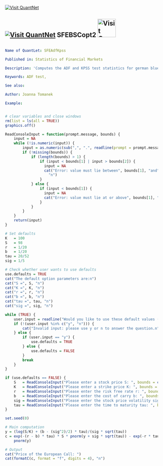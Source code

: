 
[<img src="https://github.com/QuantLet/Styleguide-and-Validation-procedure/blob/master/pictures/banner.png" alt="Visit QuantNet">](http://quantlet.de/index.php?p=info)

## [<img src="https://github.com/QuantLet/Styleguide-and-Validation-procedure/blob/master/pictures/qloqo.png" alt="Visit QuantNet">](http://quantlet.de/) **SFEBSCopt2** [<img src="https://github.com/QuantLet/Styleguide-and-Validation-procedure/blob/master/pictures/QN2.png" width="60" alt="Visit QuantNet 2.0">](http://quantlet.de/d3/ia)

```yaml

Name of QuantLet: SFEAdfKpss

Published in: Statistics of Financial Markets

Description: 'Computes the ADF and KPSS test statistics for german blue chips, 1974 - 1996 input.'

Keywords: ADF test,

See also: 

Author: Joanna Tomanek

Example: 

```


```r

# clear variables and close windows
rm(list = ls(all = TRUE))
graphics.off()

ReadConsoleInput = function(prompt.message, bounds) {
    input = NA
    while (!is.numeric(input)) {
        input = as.numeric(sub(",", ".", readline(prompt = prompt.message)))
        if (!missing(bounds)) {
            if (length(bounds) > 1) {
                if (input < bounds[1] | input > bounds[2]) {
                  input = NA
                  cat("Error: value must lie between", bounds[1], "and", bounds[2], 
                    "n")
                }
            } else {
                if (input < bounds[1]) {
                  input = NA
                  cat("Error: value must lie at or above", bounds[1], "n")
                }
            }
        }
    } 
    return(input)
}

# Set defaults
K   = 100
S   = 98
r   = 1/20
b   = 1/20
tau = 20/52
sig = 1/5

# Check whether user wants to use defaults
use.defaults = TRUE
cat("The default option parameters are:n")
cat("S =", S, "n")
cat("K =", K, "n")
cat("r =", r, "n")
cat("b =", b, "n")
cat("tau =", tau, "n")
cat("sig =", sig, "n")

while (TRUE) {
    user.input = readline("Would you like to use these default values (y/n)? ")
    if (!(user.input %in% c("y", "n"))) {
        cat("Invalid input: please use y or n to answer the question.n")
    } else {
        if (user.input == "y") {
            use.defaults = TRUE
        } else {
            use.defaults = FALSE
        }
        break
    }
}

if (use.defaults == FALSE) {
    S   = ReadConsoleInput("Please enter a stock price S: ", bounds = c(0))
    K   = ReadConsoleInput("Please enter a strike price K: ", bounds = c(0))
    r   = ReadConsoleInput("Please enter the risk free rate r: ", bounds = c(0))
    b   = ReadConsoleInput("Please enter the cost of carry b: ", bounds = c(-1, 1))
    sig = ReadConsoleInput("Please enter the stock price volatility sigma: ", bounds = c(0))
    tau = ReadConsoleInput("Please enter the time to maturity tau: ", bounds = c(0))
}

set.seed(0)

# Main computation
y = (log(S/K) + (b - (sig^2)/2) * tau)/(sig * sqrt(tau))
c = exp(-(r - b) * tau) * S * pnorm(y + sig * sqrt(tau)) - exp(-r * tau) * K * 
    pnorm(y)

# Output
cat("Price of the European Call: ")
cat(formatC(c, format = "f", digits = 4), "n")

```
